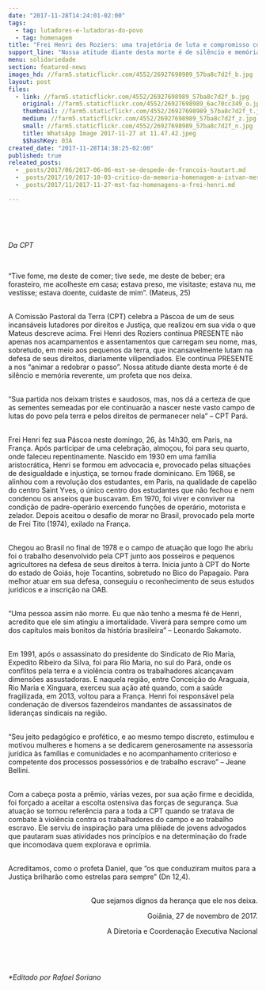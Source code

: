 ```yaml
---
date: "2017-11-28T14:24:01-02:00"
tags:
  - tag: lutadores-e-lutadoras-do-povo
  - tag: homenagem
title: "Frei Henri des Roziers: uma trajetória de luta e compromisso com o povo"
support_line: "Nossa atitude diante desta morte é de silêncio e memória reverente, um profeta que nos deixa."
menu: solidariedade
section: featured-news
images_hd: //farm5.staticflickr.com/4552/26927698989_57ba8c7d2f_b.jpg
layout: post
files:
  - link: //farm5.staticflickr.com/4552/26927698989_57ba8c7d2f_b.jpg
    original: //farm5.staticflickr.com/4552/26927698989_6ac70cc349_o.jpg
    thumbnail: //farm5.staticflickr.com/4552/26927698989_57ba8c7d2f_t.jpg
    medium: //farm5.staticflickr.com/4552/26927698989_57ba8c7d2f_z.jpg
    small: //farm5.staticflickr.com/4552/26927698989_57ba8c7d2f_n.jpg
    title: WhatsApp Image 2017-11-27 at 11.47.42.jpeg
    $$hashKey: 03A
created_date: "2017-11-28T14:38:25-02:00"
published: true
releated_posts:
  - _posts/2017/06/2017-06-06-mst-se-despede-de-francois-houtart.md
  - _posts/2017/10/2017-10-03-critico-da-memoria-homenagem-a-istvan-meszaros.md
  - _posts/2017/11/2017-11-27-mst-faz-homenagens-a-frei-henri.md

---
```

<p>&nbsp;</p>

<p>&nbsp;</p>

<p><em>Da CPT</em></p>

<p>&nbsp;</p>

<p>&ldquo;Tive fome, me deste de comer; tive sede, me deste de beber; era forasteiro, me acolheste em casa; estava preso, me visitaste; estava nu, me vestisse; estava doente, cuidaste de mim&rdquo;. (Mateus, 25)</p>

<p><br />
A Comiss&atilde;o Pastoral da Terra (CPT) celebra a P&aacute;scoa de um de seus incans&aacute;veis lutadores por direitos e Justi&ccedil;a, que realizou em sua vida o que Mateus descreve acima. Frei Henri des Roziers continua PRESENTE n&atilde;o apenas nos acampamentos e assentamentos que carregam seu nome, mas, sobretudo, em meio aos pequenos da terra, que incansavelmente lutam na defesa de seus direitos, diariamente vilipendiados. Ele continua PRESENTE a nos &ldquo;animar a redobrar o passo&rdquo;. Nossa atitude diante desta morte &eacute; de sil&ecirc;ncio e mem&oacute;ria reverente, um profeta que nos deixa.</p>

<p><br />
&ldquo;Sua partida nos deixam tristes e saudosos, mas, nos d&aacute; a certeza de que as sementes semeadas por ele continuar&atilde;o a nascer neste vasto campo de lutas do povo pela terra e pelos direitos de permanecer nela&rdquo; &ndash; CPT Par&aacute;.</p>

<p><br />
Frei Henri fez sua P&aacute;scoa neste domingo, 26, &agrave;s 14h30, em Paris, na Fran&ccedil;a. Ap&oacute;s participar de uma celebra&ccedil;&atilde;o, almo&ccedil;ou, foi para seu quarto, onde faleceu repentinamente. Nascido em 1930 em uma fam&iacute;lia aristocr&aacute;tica, Henri se formou em advocacia e, provocado pelas situa&ccedil;&otilde;es de desigualdade e injusti&ccedil;a, se tornou frade dominicano. Em 1968, se alinhou com a revolu&ccedil;&atilde;o dos estudantes, em Paris, na qualidade de capel&atilde;o do centro Saint Yves, o &uacute;nico centro dos estudantes que n&atilde;o fechou e nem condenou os anseios que buscavam. Em 1970, foi viver e conviver na condi&ccedil;&atilde;o de padre-oper&aacute;rio exercendo fun&ccedil;&otilde;es de oper&aacute;rio, motorista e zelador. Depois aceitou o desafio de morar no Brasil, provocado pela morte de Frei Tito (1974), exilado na Fran&ccedil;a.</p>

<p><br />
Chegou ao Brasil no final de 1978 e o campo de atua&ccedil;&atilde;o que logo lhe abriu foi o trabalho desenvolvido pela CPT junto aos posseiros e pequenos agricultores na defesa de seus direitos &agrave; terra. Inicia junto &agrave; CPT do Norte do estado de Goi&aacute;s, hoje Tocantins, sobretudo no Bico do Papagaio. Para melhor atuar em sua defesa, conseguiu o reconhecimento de seus estudos jur&iacute;dicos e a inscri&ccedil;&atilde;o na OAB.</p>

<p><br />
&ldquo;Uma pessoa assim n&atilde;o morre. Eu que n&atilde;o tenho a mesma f&eacute; de Henri, acredito que ele sim atingiu a imortalidade. Viver&aacute; para sempre como um dos cap&iacute;tulos mais bonitos da hist&oacute;ria brasileira&rdquo; &ndash; Leonardo Sakamoto.</p>

<p><br />
Em 1991, ap&oacute;s o assassinato do presidente do Sindicato de Rio Maria, Expedito Ribeiro da Silva, foi para Rio Maria, no sul do Par&aacute;, onde os conflitos pela terra e a viol&ecirc;ncia contra os trabalhadores alcan&ccedil;avam dimens&otilde;es assustadoras. E naquela regi&atilde;o, entre Concei&ccedil;&atilde;o do Araguaia, Rio Maria e Xinguara, exerceu sua a&ccedil;&atilde;o at&eacute; quando, com a sa&uacute;de fragilizada, em 2013, voltou para a Fran&ccedil;a. Henri foi respons&aacute;vel pela condena&ccedil;&atilde;o de diversos fazendeiros mandantes de assassinatos de lideran&ccedil;as sindicais na regi&atilde;o.</p>

<p><br />
&ldquo;Seu jeito pedag&oacute;gico e prof&eacute;tico, e ao mesmo tempo discreto, estimulou e motivou mulheres e homens a se dedicarem generosamente na assessoria jur&iacute;dica &agrave;s fam&iacute;lias e comunidades e no acompanhamento criterioso e competente dos processos possess&oacute;rios e de trabalho escravo&rdquo; &ndash; Jeane Bellini.</p>

<p><br />
Com a cabe&ccedil;a posta a pr&ecirc;mio, v&aacute;rias vezes, por sua a&ccedil;&atilde;o firme e decidida, foi for&ccedil;ado a aceitar a escolta ostensiva das for&ccedil;as de seguran&ccedil;a. Sua atua&ccedil;&atilde;o se tornou refer&ecirc;ncia para a toda a CPT quando se tratava de combate &agrave; viol&ecirc;ncia contra os trabalhadores do campo e ao trabalho escravo. Ele serviu de inspira&ccedil;&atilde;o para uma pl&ecirc;iade de jovens advogados que pautaram suas atividades nos princ&iacute;pios e na determina&ccedil;&atilde;o do frade que incomodava quem explorava e oprimia.</p>

<p><br />
Acreditamos, como o profeta Daniel, que &ldquo;os que conduziram muitos para a Justi&ccedil;a brilhar&atilde;o como estrelas para sempre&rdquo; (Dn 12,4).</p>

<p style="text-align: right;"><br />
Que sejamos dignos da heran&ccedil;a que ele nos deixa.</p>

<p style="text-align: right;">Goi&acirc;nia, 27 de novembro de 2017.</p>

<p style="text-align: right;">A Diretoria e Coordena&ccedil;&atilde;o Executiva Nacional</p>

<p>&nbsp;</p>

<p>&nbsp;</p>

<p><em>*Editado por Rafael Soriano</em></p>
